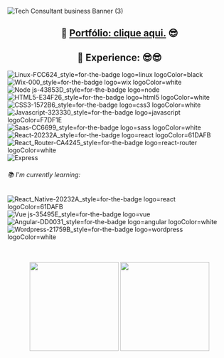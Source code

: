 ![Tech Consultant business Banner (3)](https://user-images.githubusercontent.com/107315686/193731075-24c8ea75-2e26-4052-9241-2dbb3d768ae9.gif)


<h2 align="center">🚀 <a href="https://www.lucasrocha.tech/">Portfólio: clique aqui.</a> 😎</h2>

<h2 align="center">🚀 Experience: 😎😎</h2>

![Linux-FCC624_style=for-the-badge logo=linux logoColor=black](https://user-images.githubusercontent.com/107315686/193946341-849332cd-0ad4-415e-a3fe-cf2e5a961a9d.png)
![Wix-000_style=for-the-badge logo=wix logoColor=white](https://user-images.githubusercontent.com/107315686/193946358-70663185-c050-4602-939e-d2d0ae1c1546.png)
![Node js-43853D_style=for-the-badge logo=node](https://user-images.githubusercontent.com/107315686/193946408-137746ad-3f42-4342-a383-204f7a1fbb69.png)
![HTML5-E34F26_style=for-the-badge logo=html5 logoColor=white](https://user-images.githubusercontent.com/107315686/193946411-efe262da-958a-4365-9e61-846ab6a6f4e3.png)
![CSS3-1572B6_style=for-the-badge logo=css3 logoColor=white](https://user-images.githubusercontent.com/107315686/193946416-6d3c295d-1f7b-4777-9221-8604066e96c2.png)
![Javascript-323330_style=for-the-badge logo=javascript logoColor=F7DF1E](https://user-images.githubusercontent.com/107315686/193946425-27bc9247-3dc5-4939-a64a-f452b0176b95.png)
![Saas-CC6699_style=for-the-badge logo=sass logoColor=white](https://user-images.githubusercontent.com/107315686/193946433-633e5869-77c0-4799-ba49-22c0ece8d7a7.png)
![React-20232A_style=for-the-badge logo=react logoColor=61DAFB](https://user-images.githubusercontent.com/107315686/193946454-b4978694-fa2e-4b77-8e4e-206f070e3331.png)
![React_Router-CA4245_style=for-the-badge logo=react-router logoColor=white](https://user-images.githubusercontent.com/107315686/193946467-931b30f1-181b-43ab-8360-d86c9cc2ae64.png)
![Express](https://user-images.githubusercontent.com/107315686/193946809-ed2b4e82-aacb-48d8-9771-923537e4da3c.png)


<h6>📚 I'm currently learning:</h6>

![React_Native-20232A_style=for-the-badge logo=react logoColor=61DAFB](https://user-images.githubusercontent.com/107315686/193946830-af245b01-3474-498c-b5f2-e938e4082d00.png)
![Vue js-35495E_style=for-the-badge logo=vue](https://user-images.githubusercontent.com/107315686/193946836-1fee6dd4-8411-4a5e-b287-a9d96245f044.png)
![Angular-DD0031_style=for-the-badge logo=angular logoColor=white](https://user-images.githubusercontent.com/107315686/193946844-b991d0b9-3d4a-400a-acef-317176ce6c20.png)
![Wordpress-21759B_style=for-the-badge logo=wordpress logoColor=white](https://user-images.githubusercontent.com/107315686/193946931-5dc86cdb-c28f-42ee-a541-2f6188ed8ae6.png)



</br>
</br>
<div align="center">
  <img height="200px" src="https://github-readme-stats.vercel.app/api?username=LucasExpRocha&theme=blue-green" />
  <img height="200px" src="https://github-readme-stats.vercel.app/api/top-langs/?username=LucasExpRocha&theme=blue-green" />
</div>

<!---
LucasExpRocha/LucasExpRocha is a ✨ special ✨ repository because its `README.md` (this file) appears on your GitHub profile.
You can click the Preview link to take a look at your changes.
--->
